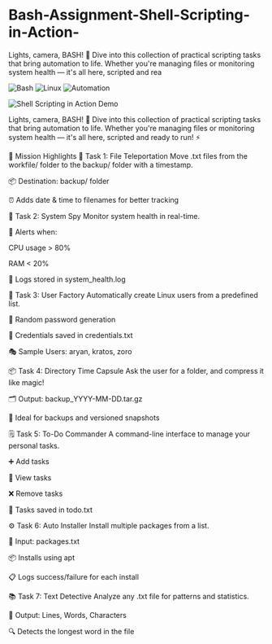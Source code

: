 # Bash-Assignment-Shell-Scripting-in-Action-
Lights, camera, BASH! 🎥 Dive into this collection of practical scripting tasks that bring automation to life. Whether you're managing files or monitoring system health — it's all here, scripted and rea


![Bash](https://img.shields.io/badge/Shell-Bash-green?logo=gnu-bash&logoColor=white)
![Linux](https://img.shields.io/badge/Platform-Linux-blue)
![Automation](https://img.shields.io/badge/Automation-100%25-yellow)

![Shell Scripting in Action Demo](https://your-hosted-gif-url/demo.gif)


Lights, camera, BASH! 🎥
Dive into this collection of practical scripting tasks that bring automation to life. Whether you're managing files or monitoring system health — it's all here, scripted and ready to run! ⚡

🎯 Mission Highlights
📂 Task 1: File Teleportation
Move .txt files from the workfile/ folder to the backup/ folder with a timestamp.

📦 Destination: backup/ folder

⏰ Adds date & time to filenames for better tracking

🧠 Task 2: System Spy
Monitor system health in real-time.

🚨 Alerts when:

CPU usage > 80%

RAM < 20%

📝 Logs stored in system_health.log

👤 Task 3: User Factory
Automatically create Linux users from a predefined list.

🔐 Random password generation

📓 Credentials saved in credentials.txt

🎭 Sample Users: aryan, kratos, zoro

📦 Task 4: Directory Time Capsule
Ask the user for a folder, and compress it like magic!

🗂️ Output: backup_YYYY-MM-DD.tar.gz

💽 Ideal for backups and versioned snapshots

🗒️ Task 5: To-Do Commander
A command-line interface to manage your personal tasks.

➕ Add tasks

👀 View tasks

❌ Remove tasks

📁 Tasks saved in todo.txt

⚙️ Task 6: Auto Installer
Install multiple packages from a list.

📄 Input: packages.txt

📦 Installs using apt

📋 Logs success/failure for each install

📚 Task 7: Text Detective
Analyze any .txt file for patterns and statistics.

🧮 Output: Lines, Words, Characters

🔍 Detects the longest word in the file


